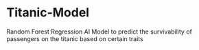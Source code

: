 # Titanic-Model

Random Forest Regression AI Model to predict the survivability of passengers on the titanic based on certain traits

